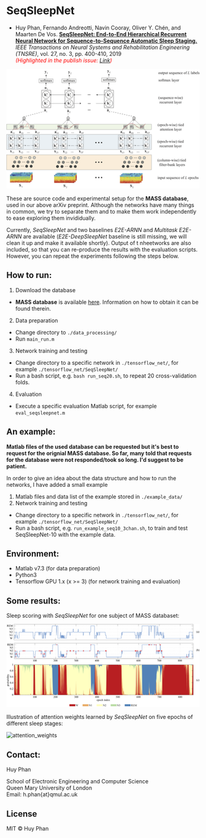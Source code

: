 # SeqSleepNet
- Huy Phan, Fernando Andreotti, Navin Cooray, Oliver Y. Chén, and Maarten De Vos. [__SeqSleepNet: End-to-End Hierarchical Recurrent Neural Network for Sequence-to-Sequence Automatic Sleep Staging.__](https://arxiv.org/pdf/1809.10932) _IEEE Transactions on Neural Systems and Rehabilitation Engineering (TNSRE)_, vol. 27, no. 3, pp. 400-410, 2019<br/><span style="color:red">*(Highlighted in the publish issue: [Link](https://ieeexplore.ieee.org/stamp/stamp.jsp?tp=&arnumber=8672791))*</span>

![SeqSleepNet](figure/seqsleepnet.png)

These are source code and experimental setup for the __MASS database__, used in our above arXiv preprint. Although the networks have many things in common, we try to separate them and to make them work independently to ease exploring them invididually.

Currently, _SeqSleepNet_ and two baselines _E2E-ARNN_ and _Multitask E2E-ARNN_ are available (_E2E-DeepSleepNet_ baseline is still missing, we will clean it up and make it available shortly). Output of t nheetworks are also included, so that you can re-produce the results with the evaluation scripts. However, you can repeat the experiments following the steps below. 

How to run:
-------------
1. Download the database
- __MASS database__ is available [here](https://massdb.herokuapp.com/en/). Information on how to obtain it can be found therein.
2. Data preparation
- Change directory to `./data_processing/`
- Run `main_run.m`
3. Network training and testing
- Change directory to a specific network in `./tensorflow_net/`, for example `./tensorflow_net/SeqSleepNet/`
- Run a bash script, e.g. `bash run_seq20.sh`, to repeat 20 cross-validation folds.  
4. Evaluation
- Execute a specific evaluation Matlab script, for example `eval_seqsleepnet.m`

An example:
-------------
__Matlab files of the used database can be requested but it's best to request for the orignial MASS database. So far, many told that requests for the database were not responded/took so long. I'd suggest to be patient.__

In order to give an idea about the data structure and how to run the networks, I have added a small example 

1. Matlab files and data list of the example stored in `./example_data/`
2. Network training and testing
- Change directory to a specific network in `./tensorflow_net/`, for example `./tensorflow_net/SeqSleepNet/`
- Run a bash script, e.g. `run_example_seq10_3chan.sh`, to train and test SeqSleepNet-10 with the example data.  

Environment:
-------------
- Matlab v7.3 (for data preparation)
- Python3
- Tensorflow GPU 1.x (x >= 3) (for network training and evaluation)

Some results:
-------------
Sleep scoring with _SeqSleepNet_ for one subject of MASS databaset:

![scoring](figure/scoring.png)

Illustration of attention weights learned by _SeqSleepNet_ on five epochs of different sleep stages:

![attention_weights](figure/attention.png)

Contact:
-------------
Huy Phan 

School of Electronic Engineering and Computer Science  
Queen Mary University of London  
Email: h.phan{at}qmul.ac.uk  

License
-------------
MIT © Huy Phan
